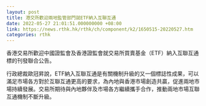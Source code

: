 ```yaml
---
layout: post
title: 港交所歡迎兩地監管部門就ETF納入互聯互通
date: 2022-05-27 21:01:51.000000000 +08:00
link: https://news.rthk.hk/rthk/ch/component/k2/1650515-20220527.htm
categories: rthk
---
```


香港交易所歡迎中國證監會及香港證監會就交易所買賣基金（ETF）納入互聯互通標的刊發聯合公告。

行政總裁歐冠昇說，ETF納入互聯互通是有關機制升級的又一個標誌性成果，可以滿足市場各方對於互聯互通更高的要求，為內地與香港市場創造共贏，促進兩地市場持續發展。交易所期待與內地夥伴及市場各方繼續攜手合作，推動兩地市場互聯互通機制不斷升級。
